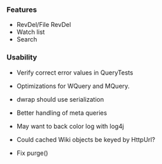 ### Features
* RevDel/File RevDel
* Watch list
* Search

### Usability
* Verify correct error values in QueryTests
* Optimizations for WQuery and MQuery.
* dwrap should use serialization
* Better handling of meta queries
* May want to back color log with log4j

* Could cached Wiki objects be keyed by HttpUrl?
* Fix purge()